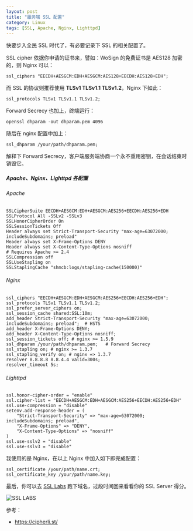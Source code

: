 ```yaml
---
layout: post
title: "服务端 SSL 配置"
category: Linux
tags: [SSL, Apache, Nginx, Lighttpd]
---
```


快要步入全民 SSL 时代了，有必要记录下 SSL 的相关配置了。

SSL cipher 依据你申请的证书来，譬如：WoSign 的免费证书是 AES128 加密的，则 Nginx 可以：

    ssl_ciphers "EECDH+AESGCM:EDH+AESGCM:AES128+EECDH:AES128+EDH";

而 SSL 的协议则推荐使用 **TLSv1 TLSv1.1 TLSv1.2**，Nginx 下如此：

    ssl_protocols TLSv1 TLSv1.1 TLSv1.2;

<!-- more -->
Forward Secrecy 也加上，终端运行：

    openssl dhparam -out dhparam.pem 4096

随后在 nginx 配置中加上：

    ssl_dhparam /your/path/dhparam.pem;

解释下 Forward Secrecy，客户端服务端协商一个永不重用密钥，在会话结束时销毁它。

##### Apache、Nginx、Lighttpd 各配置

###### Apache

    SSLCipherSuite EECDH+AESGCM:EDH+AESGCM:AES256+EECDH:AES256+EDH
    SSLProtocol All -SSLv2 -SSLv3
    SSLHonorCipherOrder On
    SSLSessionTickets Off
    Header always set Strict-Transport-Security "max-age=63072000; includeSubdomains; preload"
    Header always set X-Frame-Options DENY
    Header always set X-Content-Type-Options nosniff
    # Requires Apache >= 2.4
    SSLCompression off
    SSLUseStapling on
    SSLStaplingCache "shmcb:logs/stapling-cache(150000)"

###### Nginx

    ssl_ciphers "EECDH+AESGCM:EDH+AESGCM:AES256+EECDH:AES256+EDH";
    ssl_protocols TLSv1 TLSv1.1 TLSv1.2;
    ssl_prefer_server_ciphers on;
    ssl_session_cache shared:SSL:10m;
    add_header Strict-Transport-Security "max-age=63072000; includeSubdomains; preload";  # HSTS
    add_header X-Frame-Options DENY;
    add_header X-Content-Type-Options nosniff;
    ssl_session_tickets off; # nginx >= 1.5.9
    ssl_dhparam /your/path/dhparam.pem;   # Forward Secrecy
    ssl_stapling on; # nginx >= 1.3.7
    ssl_stapling_verify on; # nginx => 1.3.7
    resolver 8.8.8.8 8.8.4.4 valid=300s;
    resolver_timeout 5s;

###### Lighttpd

    ssl.honor-cipher-order = "enable"
    ssl.cipher-list = "EECDH+AESGCM:EDH+AESGCM:AES256+EECDH:AES256+EDH"
    ssl.use-compression = "disable"
    setenv.add-response-header = (
        "Strict-Transport-Security" => "max-age=63072000; includeSubdomains; preload",
        "X-Frame-Options" => "DENY",
        "X-Content-Type-Options" => "nosniff"
    )
    ssl.use-sslv2 = "disable"
    ssl.use-sslv3 = "disable"

我使用的是 Nginx，在以上 Nginx 中加入如下即完成配置：

    ssl_certificate /your/path/name.crt;
    ssl_certificate_key /your/path/name.key;

最后，你可以去 [SSL Labs](https://www.ssllabs.com/ssltest/) 跑下域名，过段时间回来看看你的 SSL Server 得分。

![SSL LABS](//o003ltpbd.qnssl.com/images/2015/06/SSL-LABS.png)

参考：

- <https://cipherli.st/>
